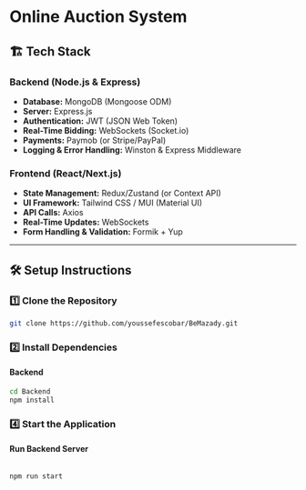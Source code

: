 # Online Auction System


## 🏗️ Tech Stack
### **Backend (Node.js & Express)**
- **Database:** MongoDB (Mongoose ODM)
- **Server:** Express.js
- **Authentication:** JWT (JSON Web Token)
- **Real-Time Bidding:** WebSockets (Socket.io)
- **Payments:** Paymob (or Stripe/PayPal)
- **Logging & Error Handling:** Winston & Express Middleware

### **Frontend (React/Next.js)**
- **State Management:** Redux/Zustand (or Context API)
- **UI Framework:** Tailwind CSS / MUI (Material UI)
- **API Calls:** Axios
- **Real-Time Updates:** WebSockets
- **Form Handling & Validation:** Formik + Yup

---

## 🛠️ Setup Instructions
### 1️⃣ Clone the Repository
```bash
git clone https://github.com/youssefescobar/BeMazady.git
```

### 2️⃣ Install Dependencies
#### **Backend**
```bash
cd Backend
npm install
```


### 4️⃣ Start the Application
#### **Run Backend Server**
```bash

npm run start
```
